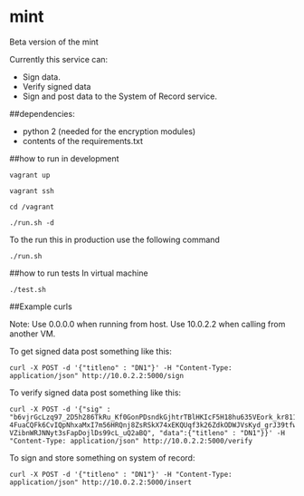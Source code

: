 # mint
Beta version of the mint

Currently this service can:
- Sign data.
- Verify signed data
- Sign and post data to the System of Record service.

##dependencies:
- python 2 (needed for the encryption modules)
- contents of the requirements.txt

##how to run in development

```
vagrant up
```

```
vagrant ssh
```

```
cd /vagrant
```

```
./run.sh -d
```

To the run this in production use the following command

```
./run.sh
```

##how to run tests
In virtual machine

```
./test.sh
```

##Example curls

Note:  Use 0.0.0.0 when running from host.  Use 10.0.2.2 when calling from another VM.

To get signed data post something like this:

```
curl -X POST -d '{"titleno" : "DN1"}' -H "Content-Type: application/json" http://10.0.2.2:5000/sign
```

To verify signed data post something like this:

```
curl -X POST -d '{"sig" : "b6vjrGcLzq97_2D5h286TkRu_Kf0GonPDsndkGjhtrTBlHKIcF5H18hu635VEork_kr811ZS7B-4FuaCQFk6CvIQpNhxaMxI7m56HRQnj8ZsRSkX74xEKQUqf3k26ZdkODWJVsKyd_grJ39tfwMvJJb9V5REpRa8qXGr1eXgK4gEqwmo2fkow_W8q_yqMTTm9jOuVeFaqCQzAJBFUEWgkuTLRd91Wm8MlF4RhG_w1YktGzVath3tvaiTXNfiyfZbzPu9viotpP81gsFpWw6xocrUDbKhhXw2rm0BU2NvqSMXJ3X1qZs-VZibnWRJNNyt3sFapDojlDs99cL_uQ2aBQ", "data":{"titleno" : "DN1"}}' -H "Content-Type: application/json" http://10.0.2.2:5000/verify
```

To sign and store something on system of record:

```
curl -X POST -d '{"titleno" : "DN1"}' -H "Content-Type: application/json" http://10.0.2.2:5000/insert
```
